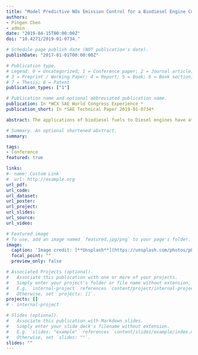 ```yaml
---
title: "Model Predictive NOx Emission Control for a Biodiesel Engine Coupled with A Urea-based Selective Catalytic Reduction System."
authors:
- Pingen Chen
- admin
date: "2019-04-15T00:00:00Z"
doi: "10.4271/2019-01-0734."

# Schedule page publish date (NOT publication's date).
publishDate: "2017-01-01T00:00:00Z"

# Publication type.
# Legend: 0 = Uncategorized; 1 = Conference paper; 2 = Journal article;
# 3 = Preprint / Working Paper; 4 = Report; 5 = Book; 6 = Book section;
# 7 = Thesis; 8 = Patent
publication_types: ["1"]

# Publication name and optional abbreviated publication name.
publication: In *WCX SAE World Congress Experience *
publication_short: In *SAE Technical Paper 2019-01-0734*

abstract: The applications of biodiesel fuels to Diesel engines have attracted much attention in the past two decades, mainly due to its renewability, biodegradability, and reduced carbon emissions. However, biodiesel-powered engines tend to produce higher NOx emissions than Diesel engines. As the NOx emission regulations for the Diesel engines have been significantly tightened in the past two decades, the NOx emission control for biodiesel engines remains a great challenge. To deal with excessive NOx emissions from biodiesel engines, urea-based selective catalytic reduction (SCR) systems, which have been widely utilized in NOx emission control for Diesel-powered ground vehicles, need to be exploited as well. Urea-based SCR systems are well-known for the tradeoff between NOx reduction efficiency and ammonia slip. The application of biodiesel fuel to SCR systems can significantly change the exhaust condition and thus make SCR design and control even more challenging. This paper presents a systematic nonlinear model predictive control (NMPC) method for a urea-based SCR system in biodiesel engine applications. In this paper, a proper urea dosing strategy is derived as the solution of an NMPC problem such that both NOx and ammonia emission requirements can be met simultaneously. Experimental and simulation studies suggested the need to increase SCR size for biodiesel applications. The effectiveness of proposed controller for biodiesel applications was successfully demonstrated in the simulation study. Such an NMPC-based SCR control strategy can be instrumental for reducing tailpipe emissions for flexible-fuel ground vehicles in the future.

# Summary. An optional shortened abstract.
summary:

tags:
- Conference
featured: true

links:
#- name: Custom Link
#  url: http://example.org
url_pdf:
url_code:
url_dataset:
url_poster:
url_project:
url_slides:
url_source:
url_video:

# Featured image
# To use, add an image named `featured.jpg/png` to your page's folder.
image:
  caption: 'Image credit: [**Unsplash**](https://unsplash.com/photos/pLCdAaMFLTE)'
  focal_point: ""
  preview_only: false

# Associated Projects (optional).
#   Associate this publication with one or more of your projects.
#   Simply enter your project's folder or file name without extension.
#   E.g. `internal-project` references `content/project/internal-project/index.md`.
#   Otherwise, set `projects: []`.
projects: []
# - internal-project

# Slides (optional).
#   Associate this publication with Markdown slides.
#   Simply enter your slide deck's filename without extension.
#   E.g. `slides: "example"` references `content/slides/example/index.md`.
#   Otherwise, set `slides: ""`.
slides: ""
---
```

